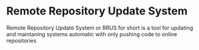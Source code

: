 # Remote Repository Update System 
<p>Remote Repository Update System or RRUS for short is a tool for updating and maintaning systems automatic with only pushing code to online repositories</p>
